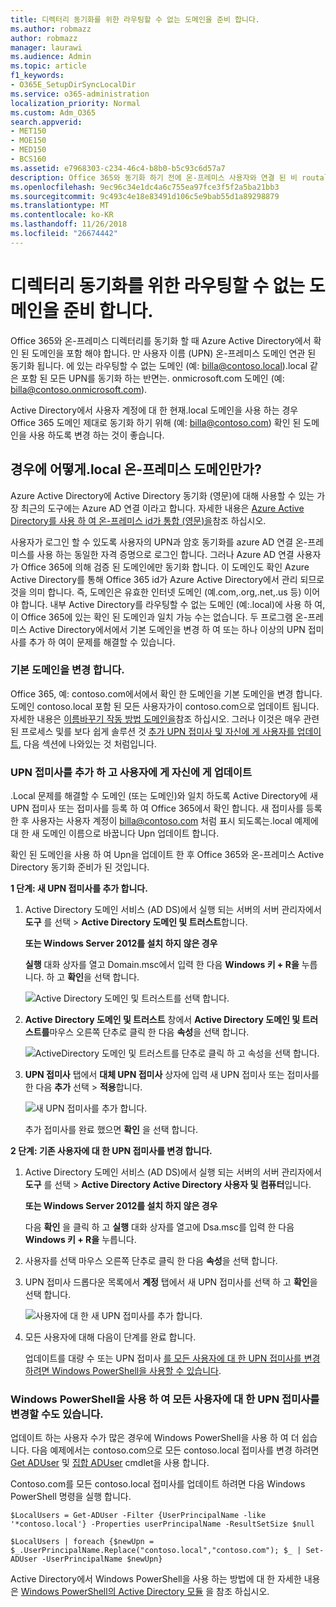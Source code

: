 ```yaml
---
title: 디렉터리 동기화를 위한 라우팅할 수 없는 도메인을 준비 합니다.
ms.author: robmazz
author: robmazz
manager: laurawi
ms.audience: Admin
ms.topic: article
f1_keywords:
- O365E_SetupDirSyncLocalDir
ms.service: o365-administration
localization_priority: Normal
ms.custom: Adm_O365
search.appverid:
- MET150
- MOE150
- MED150
- BCS160
ms.assetid: e7968303-c234-46c4-b8b0-b5c93c6d57a7
description: Office 365와 동기화 하기 전에 온-프레미스 사용자와 연결 된 비 routale 도메인을 사용 하는 경우 취해야 할 조치에 대해 알아봅니다.
ms.openlocfilehash: 9ec96c34e1dc4a6c755ea97fce3f5f2a5ba21bb3
ms.sourcegitcommit: 9c493c4e18e83491d106c5e9bab55d1a89298879
ms.translationtype: MT
ms.contentlocale: ko-KR
ms.lasthandoff: 11/26/2018
ms.locfileid: "26674442"
---
```

# <a name="prepare-a-non-routable-domain-for-directory-synchronization"></a>디렉터리 동기화를 위한 라우팅할 수 없는 도메인을 준비 합니다.
Office 365와 온-프레미스 디렉터리를 동기화 할 때 Azure Active Directory에서 확인 된 도메인을 포함 해야 합니다. 만 사용자 이름 (UPN) 온-프레미스 도메인 연관 된 동기화 됩니다. 에 있는 라우팅할 수 없는 도메인 (예: billa@contoso.local).local 같은 포함 된 모든 UPN를 동기화 하는 반면는. onmicrosoft.com 도메인 (예: billa@contoso.onmicrosoft.com). 

Active Directory에서 사용자 계정에 대 한 현재.local 도메인을 사용 하는 경우 Office 365 도메인 제대로 동기화 하기 위해 (예: billa@contoso.com) 확인 된 도메인을 사용 하도록 변경 하는 것이 좋습니다.
  
## <a name="what-if-i-only-have-a-local-on-premises-domain"></a>경우에 어떻게.local 온-프레미스 도메인만가?

Azure Active Directory에 Active Directory 동기화 (영문)에 대해 사용할 수 있는 가장 최근의 도구에는 Azure AD 연결 이라고 합니다. 자세한 내용은 [Azure Active Directory를 사용 하 여 온-프레미스 id가 통합 (영문)을](https://docs.microsoft.com/azure/architecture/reference-architectures/identity/azure-ad)참조 하십시오.
  
사용자가 로그인 할 수 있도록 사용자의 UPN과 암호 동기화를 azure AD 연결 온-프레미스를 사용 하는 동일한 자격 증명으로 로그인 합니다. 그러나 Azure AD 연결 사용자가 Office 365에 의해 검증 된 도메인에만 동기화 합니다. 이 도메인도 확인 Azure Active Directory를 통해 Office 365 id가 Azure Active Directory에서 관리 되므로 것을 의미 합니다. 즉, 도메인은 유효한 인터넷 도메인 (예.com,.org,.net,.us 등) 이어야 합니다. 내부 Active Directory를 라우팅할 수 없는 도메인 (예:.local)에 사용 하 여,이 Office 365에 있는 확인 된 도메인과 일치 가능 수는 없습니다. 두 프로그램 온-프레미스 Active Directory에서에서 기본 도메인을 변경 하 여 또는 하나 이상의 UPN 접미사를 추가 하 여이 문제를 해결할 수 있습니다.
  
### <a name="change-your-primary-domain"></a>**기본 도메인을 변경 합니다.**

Office 365, 예: contoso.com에서에서 확인 한 도메인을 기본 도메인을 변경 합니다. 도메인 contoso.local 포함 된 모든 사용자가이 contoso.com으로 업데이트 됩니다. 자세한 내용은 [이름바꾸기 작동 방법 도메인을](https://go.microsoft.com/fwlink/p/?LinkId=624174)참조 하십시오. 그러나 이것은 매우 관련 된 프로세스 및를 보다 쉽게 솔루션 것 [추가 UPN 접미사 및 자신에 게 사용자를 업데이트](prepare-a-non-routable-domain-for-directory-synchronization.md#bk_register), 다음 섹션에 나와있는 것 처럼입니다.
  
### <a name="add-upn-suffixes-and-update-your-users-to-them"></a>**UPN 접미사를 추가 하 고 사용자에 게 자신에 게 업데이트**

.Local 문제를 해결할 수 도메인 (또는 도메인)와 일치 하도록 Active Directory에 새 UPN 접미사 또는 접미사를 등록 하 여 Office 365에서 확인 합니다. 새 접미사를 등록 한 후 사용자는 사용자 계정이 billa@contoso.com 처럼 표시 되도록는.local 예제에 대 한 새 도메인 이름으로 바꿉니다 Upn 업데이트 합니다.
  
확인 된 도메인을 사용 하 여 Upn을 업데이트 한 후 Office 365와 온-프레미스 Active Directory 동기화 준비가 된 것입니다.
  
 **1 단계: 새 UPN 접미사를 추가 합니다.**
  
1. Active Directory 도메인 서비스 (AD DS)에서 실행 되는 서버의 서버 관리자에서 **도구** 를 선택 \> **Active Directory 도메인 및 트러스트**합니다.
    
    **또는 Windows Server 2012를 설치 하지 않은 경우**
    
    **실행** 대화 상자를 열고 Domain.msc에서 입력 한 다음 **Windows 키 + R을** 누릅니다. 하 고 **확인**을 선택 합니다.
    
    ![Active Directory 도메인 및 트러스트를 선택 합니다.](media/46b6e007-9741-44af-8517-6f682e0ac974.png)
  
2. **Active Directory 도메인 및 트러스트** 창에서 **Active Directory 도메인 및 트러스트를**마우스 오른쪽 단추로 클릭 한 다음 **속성**을 선택 합니다.
    
    ![ActiveDirectory 도메인 및 트러스트를 단추로 클릭 하 고 속성을 선택 합니다.](media/39d20812-ffb5-4ba9-8d7b-477377ac360d.png)
  
3. **UPN 접미사** 탭에서 **대체 UPN 접미사** 상자에 입력 새 UPN 접미사 또는 접미사를 한 다음 **추가** 선택 \> **적용**합니다.
    
    ![새 UPN 접미사를 추가 합니다.](media/a4aaf919-7adf-469a-b93f-83ef284c0915.PNG)
  
    추가 접미사를 완료 했으면 **확인** 을 선택 합니다. 
    
 **2 단계: 기존 사용자에 대 한 UPN 접미사를 변경 합니다.**
  
1. Active Directory 도메인 서비스 (AD DS)에서 실행 되는 서버의 서버 관리자에서 **도구** 를 선택 \> **Active Directory Active Directory 사용자 및 컴퓨터**입니다.
    
    **또는 Windows Server 2012를 설치 하지 않은 경우**
    
    다음 **확인** 을 클릭 하 고 **실행** 대화 상자를 열고에 Dsa.msc를 입력 한 다음 **Windows 키 + R을** 누릅니다.
    
2. 사용자를 선택 마우스 오른쪽 단추로 클릭 한 다음 **속성**을 선택 합니다.
    
3. UPN 접미사 드롭다운 목록에서 **계정** 탭에서 새 UPN 접미사를 선택 하 고 **확인**을 선택 합니다.
    
    ![사용자에 대 한 새 UPN 접미사를 추가 합니다.](media/54876751-49f0-48cc-b864-2623c4835563.png)
  
4. 모든 사용자에 대해 다음이 단계를 완료 합니다.
    
    업데이트를 대량 수 또는 UPN 접미사 [를 모든 사용자에 대 한 UPN 접미사를 변경 하려면 Windows PowerShell을 사용할 수 있습니다](prepare-a-non-routable-domain-for-directory-synchronization.md#BK_Posh).
    
### <a name="you-can-also-use-windows-powershell-to-change-the-upn-suffix-for-all-users"></a>**Windows PowerShell을 사용 하 여 모든 사용자에 대 한 UPN 접미사를 변경할 수도 있습니다.**

업데이트 하는 사용자 수가 많은 경우에 Windows PowerShell을 사용 하 여 더 쉽습니다. 다음 예제에서는 contoso.com으로 모든 contoso.local 접미사를 변경 하려면 [Get ADUser](https://go.microsoft.com/fwlink/p/?LinkId=624312) 및 [집합 ADUser](https://go.microsoft.com/fwlink/p/?LinkId=624313) cmdlet을 사용 합니다. 

Contoso.com를 모든 contoso.local 접미사를 업데이트 하려면 다음 Windows PowerShell 명령을 실행 합니다.
    
  ```
  $LocalUsers = Get-ADUser -Filter {UserPrincipalName -like '*contoso.local'} -Properties userPrincipalName -ResultSetSize $null
  ```

  ```
  $LocalUsers | foreach {$newUpn = $_.UserPrincipalName.Replace("contoso.local","contoso.com"); $_ | Set-ADUser -UserPrincipalName $newUpn}
  ```
Active Directory에서 Windows PowerShell을 사용 하는 방법에 대 한 자세한 내용은 [Windows PowerShell의 Active Directory 모듈](https://go.microsoft.com/fwlink/p/?LinkId=624314) 을 참조 하십시오. 


